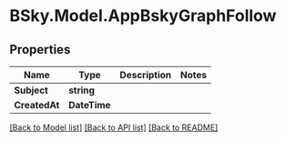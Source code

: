 # BSky.Model.AppBskyGraphFollow

## Properties

Name | Type | Description | Notes
------------ | ------------- | ------------- | -------------
**Subject** | **string** |  | 
**CreatedAt** | **DateTime** |  | 

[[Back to Model list]](../README.md#documentation-for-models) [[Back to API list]](../README.md#documentation-for-api-endpoints) [[Back to README]](../README.md)

